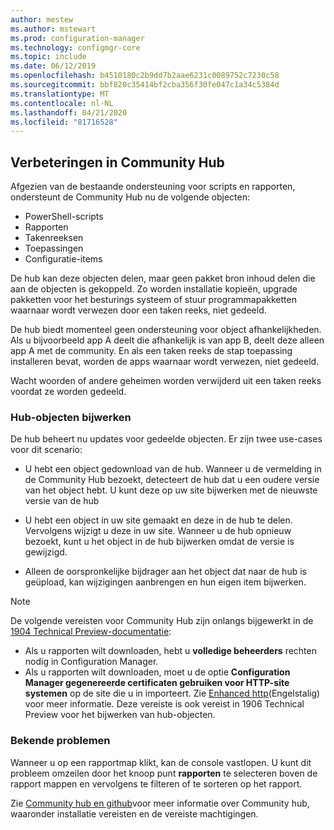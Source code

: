 ```yaml
---
author: mestew
ms.author: mstewart
ms.prod: configuration-manager
ms.technology: configmgr-core
ms.topic: include
ms.date: 06/12/2019
ms.openlocfilehash: b4510180c2b9dd7b2aae6231c0089752c7230c58
ms.sourcegitcommit: bbf820c35414bf2cba356f30fe047c1a34c5384d
ms.translationtype: MT
ms.contentlocale: nl-NL
ms.lasthandoff: 04/21/2020
ms.locfileid: "81716528"
---
```

## <a name="improvements-to-community-hub"></a><a name="bkmk_hub"></a>Verbeteringen in Community Hub

<!--4224401 & 3555935-->

Afgezien van de bestaande ondersteuning voor scripts en rapporten, ondersteunt de Community Hub nu de volgende objecten:  

- PowerShell-scripts
- Rapporten
- Takenreeksen
- Toepassingen
- Configuratie-items  

De hub kan deze objecten delen, maar geen pakket bron inhoud delen die aan de objecten is gekoppeld. Zo worden installatie kopieën, upgrade pakketten voor het besturings systeem of stuur programmapakketten waarnaar wordt verwezen door een taken reeks, niet gedeeld.

De hub biedt momenteel geen ondersteuning voor object afhankelijkheden. Als u bijvoorbeeld app A deelt die afhankelijk is van app B, deelt deze alleen app A met de community. En als een taken reeks de stap toepassing installeren bevat, worden de apps waarnaar wordt verwezen, niet gedeeld.

Wacht woorden of andere geheimen worden verwijderd uit een taken reeks voordat ze worden gedeeld.

### <a name="updating-hub-objects"></a>Hub-objecten bijwerken

De hub beheert nu updates voor gedeelde objecten. Er zijn twee use-cases voor dit scenario:

- U hebt een object gedownload van de hub. Wanneer u de vermelding in de Community Hub bezoekt, detecteert de hub dat u een oudere versie van het object hebt. U kunt deze op uw site bijwerken met de nieuwste versie van de hub

- U hebt een object in uw site gemaakt en deze in de hub te delen. Vervolgens wijzigt u deze in uw site. Wanneer u de hub opnieuw bezoekt, kunt u het object in de hub bijwerken omdat de versie is gewijzigd.

- Alleen de oorspronkelijke bijdrager aan het object dat naar de hub is geüpload, kan wijzigingen aanbrengen en hun eigen item bijwerken.

> [!NOTE]
> De volgende vereisten voor Community Hub zijn onlangs bijgewerkt in de [1904 Technical Preview-documentatie](../../technical-preview-1904.md#community-hub-and-github):
> - Als u rapporten wilt downloaden, hebt u **volledige beheerders** rechten nodig in Configuration Manager.
> - Als u rapporten wilt downloaden, moet u de optie **Configuration Manager gegenereerde certificaten gebruiken voor HTTP-site systemen** op de site die u in importeert. Zie [Enhanced http](../../../../plan-design/hierarchy/enhanced-http.md)(Engelstalig) voor meer informatie. Deze vereiste is ook vereist in 1906 Technical Preview voor het bijwerken van hub-objecten.

### <a name="known-issues"></a>Bekende problemen

Wanneer u op een rapportmap klikt, kan de console vastlopen. U kunt dit probleem omzeilen door het knoop punt **rapporten** te selecteren boven de rapport mappen en vervolgens te filteren of te sorteren op het rapport.

Zie [Community hub en github](../../technical-preview-1904.md#community-hub-and-github)voor meer informatie over Community hub, waaronder installatie vereisten en de vereiste machtigingen. 

